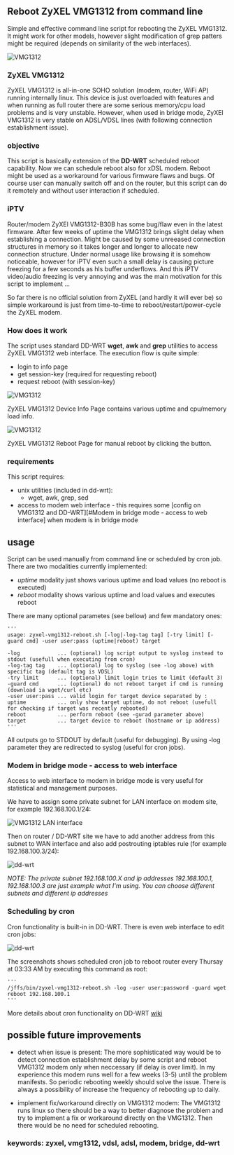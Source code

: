 ## Reboot ZyXEL VMG1312 from command line

Simple and effective command line script for rebooting the ZyXEL VMG1312.
It might work for other models, however slight modification of grep patters might be required (depends on similarity of
the web interfaces).

![VMG1312](screenshots/VMG1312-B30B.jpg "ZyXEL VMG1312")

### ZyXEL VMG1312

ZyXEL VMG1312 is all-in-one SOHO solution (modem, router, WiFi AP) running internally linux.
This device is just overloaded with features and when running as full router there are
some serious memory/cpu load problems and is very unstable. However, when used in bridge mode,
ZyXEl VMG1312 is very stable on ADSL/VDSL lines (with following connection establishment issue).

### objective

This script is basically extension of the **DD-WRT** scheduled reboot capability. Now we can
schedule reboot also for xDSL modem. Reboot might be used as a workaround for various
firmware flaws and bugs. Of course user can manually switch off and on the router, but this
script can do it remotely and without user interaction if scheduled.

### iPTV

Router/modem ZyXEl VMG1312-B30B has some bug/flaw even in the latest firmware. After few weeks of uptime
the VMG1312 brings slight delay when establishing a connection. Might be caused by some unreeased
connection structures in memory so it takes longer and longer to allocate new connection structure.
Under normal usage like browsing it is somehow noticeable, however for iPTV even such a small delay is
causing picture freezing for a few seconds as hls buffer underflows. And this iPTV video/audio freezing
is very annoying and was the main motivation for this script to implement ...

So far there is no official solution from ZyXEL (and hardly it will ever be) so simple
workaround is just from time-to-time to reboot/restart/power-cycle the ZyXEL modem.

### How does it work

The script uses standard DD-WRT **wget**, **awk** and **grep** utilities to access ZyXEL VMG1312 web interface.
The execution flow is quite simple:
* login to info page
* get session-key (required for requesting reboot)
* request reboot (with session-key)

![VMG1312](screenshots/vmg1312-device-info.png "ZyXEL VMG1312 Device Info Page")

ZyXEL VMG1312 Device Info Page contains various uptime and cpu/memory load info.

![VMG1312](screenshots/vmg1312-reboot.png "ZyXEL VMG1312 Reboot Page")

ZyXEL VMG1312 Reboot Page for manual reboot by clicking the button.

### requirements

This script requires:
* unix utilities (included in dd-wrt):
  * wget, awk, grep, sed
* access to modem web interface - this requires some [config on VMG1312 and DD-WRT][#Modem in bridge mode - access to web interface] when modem is in bridge mode

## usage

Script can be used manually from command line or scheduled by cron job. There are two modalities
currently implemented:
* *uptime* modality just shows various uptime and load values (no reboot is executed)
* *reboot* modality shows various uptime and load values and executes reboot

There are many optional parametes (see bellow) and few mandatory ones:

    '''
    usage: zyxel-vmg1312-reboot.sh [-log|-log-tag tag] [-try limit] [-guard cmd] -user user:pass (uptime|reboot) target

    -log            ... (optional) log script output to syslog instead to stdout (usefull when executing from cron)
    -log-tag tag    ... (optional) log to syslog (see -log above) with specific tag (default tag is VDSL)
    -try limit      ... (optional) limit login tries to limit (default 3)
    -guard cmd      ... (optional) do not reboot target if cmd is running (download ia wget/curl etc)
    -user user:pass ... valid login for target device separated by :
    uptime          ... only show target uptime, do not reboot (usefull for checking if target was recently rebooted)
    reboot          ... perform reboot (see -gurad parameter above)
    target          ... target device to reboot (hostname or ip address)
    '''

All outputs go to STDOUT by default (useful for debugging).
By using -log parameter they are redirected to syslog (useful for cron jobs).

### Modem in bridge mode - access to web interface

Access to web interface to modem in bridge mode is very useful for statistical and management purposes.

We have to assign some private subnet for LAN interface on modem site, for example 192.168.100.1/24:

![VMG1312 LAN interface](screenshots/vmg1312-lan.png "VMG1312 LAN settings")

Then on router / DD-WRT site we have to add another address from this subnet to WAN interface
and also add postrouting iptables rule (for example 192.168.100.3/24):

![dd-wrt](screenshots/dd-wrt.png "DD-WRT Administration")

_NOTE: The private subnet 192.168.100.X and ip addresses 192.168.100.1, 192.168.100.3 are just example what I'm using.
You can choose different subnets and different ip addresses_

### Scheduling by cron

Cron functionality is built-in in DD-WRT. There is even web interface to edit cron jobs:

![dd-wrt](screenshots/dd-wrt-cron.png "DD-WRT cron edit")

The screenshots shows scheduled cron job to reboot router every Thursay at 03:33 AM by executing this command as root:

    '''
    /jffs/bin/zyxel-vmg1312-reboot.sh -log -user user:password -guard wget reboot 192.168.100.1
    '''

More details about cron functionality on DD-WRT [wiki](https://wiki.dd-wrt.com/wiki/index.php/CRON)

## possible future improvements

* detect when issue is present:
The more sophisticated way would be to detect connection establishment delay by some script
and reboot VMG1312 modem only when neccessary (if delay is over limit). In my experience this modem runs well for
a few weeks (3-5) until the problem manifests. So periodic rebooting weekly should solve the issue. There is
always a possibility of increase the frequency of rebooting up to daily.

* implement fix/workaround directly on VMG1312 modem:
The VMG1312 runs linux so there should be a way to better diagnose the problem and try to implement
a fix or workaround directly on the VMG1312. Then there would be no need for scheduled rebooting.

### keywords: zyxel, vmg1312, vdsl, adsl, modem, bridge, dd-wrt
